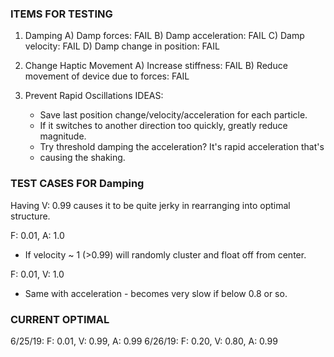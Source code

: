 ### ITEMS FOR TESTING

1. Damping
  A) Damp forces: FAIL
  B) Damp acceleration: FAIL
  C) Damp velocity: FAIL
  D) Damp change in position: FAIL

2. Change Haptic Movement
  A) Increase stiffness: FAIL
  B) Reduce movement of device due to forces: FAIL

3. Prevent Rapid Oscillations
  IDEAS:
    - Save last position change/velocity/acceleration for each particle.
    - If it switches to another direction too quickly, greatly reduce magnitude.
    - Try threshold damping the acceleration? It's rapid acceleration that's
    - causing the shaking.

### TEST CASES FOR Damping

Having V: 0.99 causes it to be quite jerky in rearranging into optimal structure.

F: 0.01, A: 1.0
  - If velocity ~ 1 (>0.99) will randomly cluster and float off from center.

F: 0.01, V: 1.0
  - Same with acceleration - becomes very slow if below 0.8 or so.

### CURRENT OPTIMAL

6/25/19: F: 0.01, V: 0.99, A: 0.99
6/26/19: F: 0.20, V: 0.80, A: 0.99
